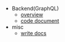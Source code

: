 - Backend(GraphQL)
  - [overview](backend_overview.md)
  - [code document](graphql.md)
- misc
  - [write docs](docs.md)